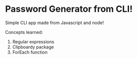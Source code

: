 # Password Generator from CLI!
Simple CLI app made from Javascript and node!

Concepts learned:
1. Regular expressions
2. Clipboardy package
3. ForEach function